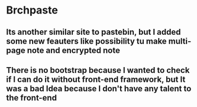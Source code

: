 <h1>Brchpaste</h1>
<h2> Its another similar site to pastebin, but I added some new feauters like possibility tu make multi-page note and encrypted note</h2>
<h2>  There is no bootstrap because I wanted to check if I can do it without front-end framework, but It was a bad Idea because I don't have any talent to the front-end</h2>
